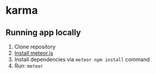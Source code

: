 # karma

## Running app locally

1. Clone repository
2. [Install meteor.js](https://www.meteor.com/install)
3. Install dependencies via `meteor npm install` command
4. Run: `meteor`
